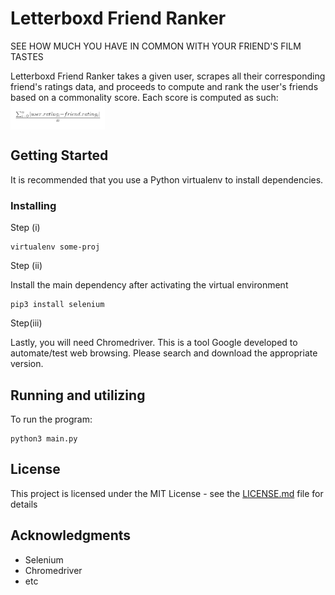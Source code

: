 # Letterboxd Friend Ranker
SEE HOW MUCH YOU HAVE IN COMMON WITH YOUR FRIEND'S FILM TASTES

Letterboxd Friend Ranker takes a given user, scrapes all their corresponding friend's ratings data, and proceeds to compute and rank  the user's friends based on a commonality score. Each score is computed as such:  
<a href="url"><img src="https://raw.githubusercontent.com/BBottoml/Letterboxd-friend-ranker/master/Screenshot%20(71).png" align="center" height=30% width=30% ></a>


## Getting Started

It is recommended that you use a Python virtualenv to install dependencies.

### Installing

Step (i)

```
virtualenv some-proj
```

Step (ii)

Install the main dependency after activating the virtual environment 

```
pip3 install selenium
```

Step(iii)

Lastly, you will need Chromedriver. This is a tool Google developed to automate/test web browsing. Please search and download the appropriate version. 

## Running and utilizing 

To run the program:

```
python3 main.py
```

## License

This project is licensed under the MIT License - see the [LICENSE.md](LICENSE.md) file for details

## Acknowledgments

* Selenium
* Chromedriver
* etc
